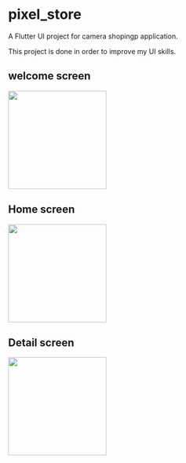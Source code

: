 # pixel_store

A Flutter UI project for camera shopingp application.



This project is done in order to improve my UI skills.

## welcome screen  
<img src="https://user-images.githubusercontent.com/60947300/162103901-7393ef5a-f8ce-4fad-a0d1-75ead351472c.png" width="200">


## Home screen
<img src="https://user-images.githubusercontent.com/60947300/162103923-8d81cf06-077d-4afa-aa74-c37b071031ce.png" width="200">

## Detail screen 
<img src="https://user-images.githubusercontent.com/60947300/162103909-62b30aa8-4e7a-419b-ad2d-4674b6fef2f3.png" width="200">
